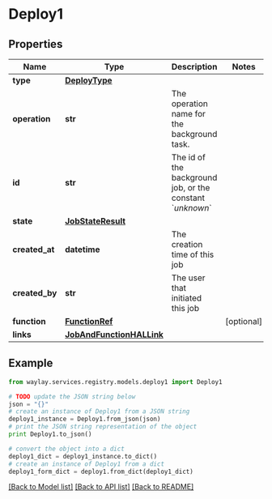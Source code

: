 # Deploy1


## Properties

Name | Type | Description | Notes
------------ | ------------- | ------------- | -------------
**type** | [**DeployType**](DeployType.md) |  | 
**operation** | **str** | The operation name for the background task. | 
**id** | **str** | The id of the background job, or the constant &#x60;_unknown_&#x60; | 
**state** | [**JobStateResult**](JobStateResult.md) |  | 
**created_at** | **datetime** | The creation time of this job | 
**created_by** | **str** | The user that initiated this job | 
**function** | [**FunctionRef**](FunctionRef.md) |  | [optional] 
**links** | [**JobAndFunctionHALLink**](JobAndFunctionHALLink.md) |  | 

## Example

```python
from waylay.services.registry.models.deploy1 import Deploy1

# TODO update the JSON string below
json = "{}"
# create an instance of Deploy1 from a JSON string
deploy1_instance = Deploy1.from_json(json)
# print the JSON string representation of the object
print Deploy1.to_json()

# convert the object into a dict
deploy1_dict = deploy1_instance.to_dict()
# create an instance of Deploy1 from a dict
deploy1_form_dict = deploy1.from_dict(deploy1_dict)
```
[[Back to Model list]](../README.md#documentation-for-models) [[Back to API list]](../README.md#documentation-for-api-endpoints) [[Back to README]](../README.md)


